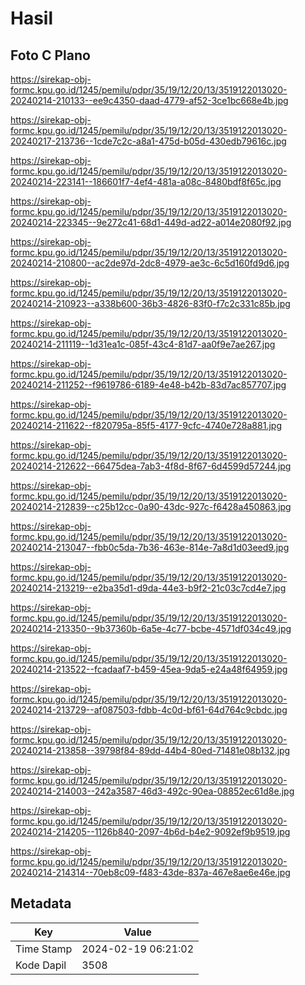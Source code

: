 # Hasil

## Foto C Plano

https://sirekap-obj-formc.kpu.go.id/1245/pemilu/pdpr/35/19/12/20/13/3519122013020-20240214-210133--ee9c4350-daad-4779-af52-3ce1bc668e4b.jpg

https://sirekap-obj-formc.kpu.go.id/1245/pemilu/pdpr/35/19/12/20/13/3519122013020-20240217-213736--1cde7c2c-a8a1-475d-b05d-430edb79616c.jpg

https://sirekap-obj-formc.kpu.go.id/1245/pemilu/pdpr/35/19/12/20/13/3519122013020-20240214-223141--186601f7-4ef4-481a-a08c-8480bdf8f65c.jpg

https://sirekap-obj-formc.kpu.go.id/1245/pemilu/pdpr/35/19/12/20/13/3519122013020-20240214-223345--9e272c41-68d1-449d-ad22-a014e2080f92.jpg

https://sirekap-obj-formc.kpu.go.id/1245/pemilu/pdpr/35/19/12/20/13/3519122013020-20240214-210800--ac2de97d-2dc8-4979-ae3c-6c5d160fd9d6.jpg

https://sirekap-obj-formc.kpu.go.id/1245/pemilu/pdpr/35/19/12/20/13/3519122013020-20240214-210923--a338b600-36b3-4826-83f0-f7c2c331c85b.jpg

https://sirekap-obj-formc.kpu.go.id/1245/pemilu/pdpr/35/19/12/20/13/3519122013020-20240214-211119--1d31ea1c-085f-43c4-81d7-aa0f9e7ae267.jpg

https://sirekap-obj-formc.kpu.go.id/1245/pemilu/pdpr/35/19/12/20/13/3519122013020-20240214-211252--f9619786-6189-4e48-b42b-83d7ac857707.jpg

https://sirekap-obj-formc.kpu.go.id/1245/pemilu/pdpr/35/19/12/20/13/3519122013020-20240214-211622--f820795a-85f5-4177-9cfc-4740e728a881.jpg

https://sirekap-obj-formc.kpu.go.id/1245/pemilu/pdpr/35/19/12/20/13/3519122013020-20240214-212622--66475dea-7ab3-4f8d-8f67-6d4599d57244.jpg

https://sirekap-obj-formc.kpu.go.id/1245/pemilu/pdpr/35/19/12/20/13/3519122013020-20240214-212839--c25b12cc-0a90-43dc-927c-f6428a450863.jpg

https://sirekap-obj-formc.kpu.go.id/1245/pemilu/pdpr/35/19/12/20/13/3519122013020-20240214-213047--fbb0c5da-7b36-463e-814e-7a8d1d03eed9.jpg

https://sirekap-obj-formc.kpu.go.id/1245/pemilu/pdpr/35/19/12/20/13/3519122013020-20240214-213219--e2ba35d1-d9da-44e3-b9f2-21c03c7cd4e7.jpg

https://sirekap-obj-formc.kpu.go.id/1245/pemilu/pdpr/35/19/12/20/13/3519122013020-20240214-213350--9b37360b-6a5e-4c77-bcbe-4571df034c49.jpg

https://sirekap-obj-formc.kpu.go.id/1245/pemilu/pdpr/35/19/12/20/13/3519122013020-20240214-213522--fcadaaf7-b459-45ea-9da5-e24a48f64959.jpg

https://sirekap-obj-formc.kpu.go.id/1245/pemilu/pdpr/35/19/12/20/13/3519122013020-20240214-213729--af087503-fdbb-4c0d-bf61-64d764c9cbdc.jpg

https://sirekap-obj-formc.kpu.go.id/1245/pemilu/pdpr/35/19/12/20/13/3519122013020-20240214-213858--39798f84-89dd-44b4-80ed-71481e08b132.jpg

https://sirekap-obj-formc.kpu.go.id/1245/pemilu/pdpr/35/19/12/20/13/3519122013020-20240214-214003--242a3587-46d3-492c-90ea-08852ec61d8e.jpg

https://sirekap-obj-formc.kpu.go.id/1245/pemilu/pdpr/35/19/12/20/13/3519122013020-20240214-214205--1126b840-2097-4b6d-b4e2-9092ef9b9519.jpg

https://sirekap-obj-formc.kpu.go.id/1245/pemilu/pdpr/35/19/12/20/13/3519122013020-20240214-214314--70eb8c09-f483-43de-837a-467e8ae6e46e.jpg


## Metadata

| Key        | Value               |
| ---------- | ------------------- |
| Time Stamp | 2024-02-19 06:21:02 |
| Kode Dapil | 3508                |



